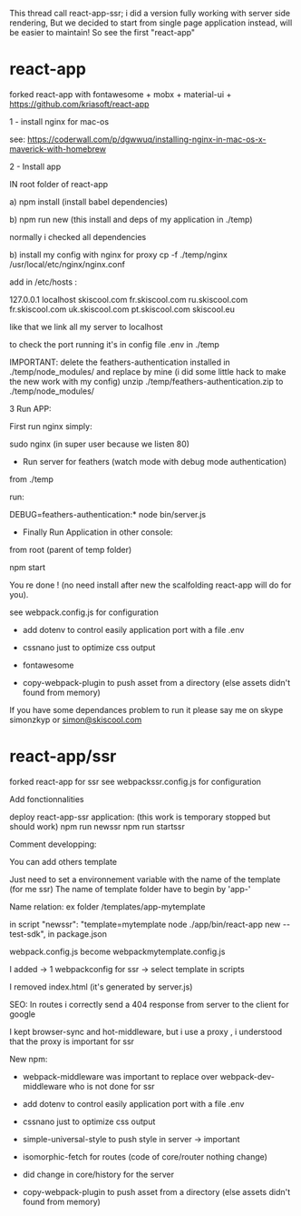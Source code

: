 This thread call react-app-ssr; i did a version fully working with server side rendering, 
But we decided to start from single page application instead, will be easier to maintain!
So see the first "react-app"

# react-app
forked react-app  with fontawesome + mobx + material-ui + https://github.com/kriasoft/react-app



1 - install nginx for mac-os

see:
https://coderwall.com/p/dgwwuq/installing-nginx-in-mac-os-x-maverick-with-homebrew


2 - Install app 


IN root folder of react-app

a) npm install (install babel dependencies)

b) npm run new (this install and deps of my application in ./temp)

normally i checked all dependencies

b) install my config with nginx for proxy
cp -f ./temp/nginx /usr/local/etc/nginx/nginx.conf

add in /etc/hosts :

127.0.0.1       localhost skiscool.com fr.skiscool.com ru.skiscool.com fr.skiscool.com uk.skiscool.com pt.skiscool.com skiscool.eu

like that we link all my server to localhost 

to check the port running it's in config file .env in ./temp



IMPORTANT:
delete the feathers-authentication installed in ./temp/node_modules/ and replace by mine (i did some little hack to make the new work with my config)
unzip ./temp/feathers-authentication.zip to ./temp/node_modules/




3 Run APP:

First run nginx simply:

sudo nginx (in super user because we listen 80)


* Run server for feathers (watch mode with debug mode authentication)

from ./temp

run:

DEBUG=feathers-authentication:* node bin/server.js  


* Finally Run Application in other console: 

from root (parent of temp folder)

npm start



You re done ! (no need install after new the scalfolding react-app will do for you).

see webpack.config.js for configuration


* add dotenv to control easily application port with a file .env

* cssnano just to optimize css output 

* fontawesome

* copy-webpack-plugin to push asset from a directory (else assets didn't found from memory)

If you have some dependances problem to run it please say me 
on skype simonzkyp or simon@skiscool.com




# react-app/ssr
forked react-app for ssr
see webpackssr.config.js for configuration

Add fonctionnalities

deploy react-app-ssr application: (this work is temporary stopped but should work)
npm run newssr
npm run startssr


Comment developping:

You can add others template

Just need to set a environnement variable with the name of the template (for me ssr)
The name of template folder have to begin by 'app-' 

Name relation:
ex folder /templates/app-mytemplate

 in script "newssr": "template=mytemplate  node ./app/bin/react-app new --test-sdk", in package.json

 webpack.config.js become webpackmytemplate.config.js


I added 
-> 1 webpackconfig for ssr
-> select template in scripts

I removed index.html (it's generated by server.js)

SEO:
In routes i correctly send a 404 response from server to the client for google

I kept browser-sync and hot-middleware, but i use a proxy , i understood that the proxy is important for ssr

New npm:

* webpack-middleware was important to replace over webpack-dev-middleware who is not done for ssr

* add dotenv to control easily application port with a file .env

* cssnano just to optimize css output

* simple-universal-style to push style in server -> important

* isomorphic-fetch for routes (code of core/router nothing change)

* did change in core/history for the server

* copy-webpack-plugin to push asset from a directory (else assets didn't found from memory)



